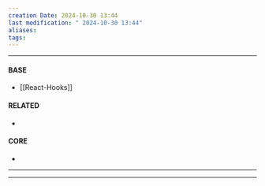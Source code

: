 ```yaml
---
creation Date: 2024-10-30 13:44
last modification: " 2024-10-30 13:44"
aliases: 
tags:
---
```

___
#### BASE
- [[React-Hooks]]
#### RELATED
- 
#### CORE
- 
___

___
